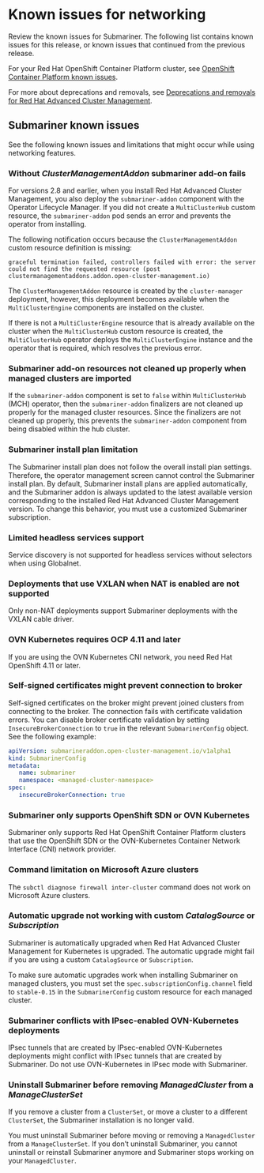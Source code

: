 # Known issues for networking

Review the known issues for Submariner. The following list contains known issues for this release, or known issues that continued from the previous release. 

For your Red Hat OpenShift Container Platform cluster, see [OpenShift Container Platform known issues](https://docs.redhat.com/documentation/en-us/openshift_container_platform/4.15/html/release_notes/#ocp-4-15-known-issues). 

For more about deprecations and removals, see [Deprecations and removals for Red Hat Advanced Cluster Management](../release_notes/acm_deprecate_remove.adoc#deprecations-removals-acm).

## Submariner known issues

See the following known issues and limitations that might occur while using networking features.

### Without _ClusterManagementAddon_ submariner add-on fails

For versions 2.8 and earlier, when you install Red Hat Advanced Cluster Management, you also deploy the `submariner-addon` component with the Operator Lifecycle Manager. If you did not create a `MultiClusterHub` custom resource, the `submariner-addon` pod sends an error and prevents the operator from installing. 

The following notification occurs because the `ClusterManagementAddon` custom resource definition is missing:

```
graceful termination failed, controllers failed with error: the server could not find the requested resource (post clustermanagementaddons.addon.open-cluster-management.io)
```

The `ClusterManagementAddon` resource is created by the `cluster-manager` deployment, however, this deployment becomes available when the `MultiClusterEngine` components are installed on the cluster. 

If there is not a `MultiClusterEngine` resource that is already available on the cluster when the `MultiClusterHub` custom resource is created,  the `MultiClusterHub` operator deploys the `MultiClusterEngine` instance and the operator that is required, which resolves the previous error.

### Submariner add-on resources not cleaned up properly when managed clusters are imported 

If the `submariner-addon` component is set to `false` within `MultiClusterHub` (MCH) operator, then the `submariner-addon` finalizers are not cleaned up properly for the managed cluster resources. Since the finalizers are not cleaned up properly, this prevents the `submariner-addon` component from being disabled within the hub cluster. 

### Submariner install plan limitation

The Submariner install plan does not follow the overall install plan settings. Therefore, the operator management screen cannot control the Submariner install plan. By default, Submariner install plans are applied automatically, and the Submariner addon is always updated to the latest available version corresponding to the installed  Red Hat Advanced Cluster Management version. To change this behavior, you must use a customized Submariner subscription. 

### Limited headless services support

Service discovery is not supported for headless services without selectors when using Globalnet.

### Deployments that use VXLAN when NAT is enabled are not supported

Only non-NAT deployments support Submariner deployments with the VXLAN cable driver.

### OVN Kubernetes requires OCP 4.11 and later

If you are using the OVN Kubernetes CNI network, you need Red Hat OpenShift 4.11 or later.

### Self-signed certificates might prevent connection to broker

Self-signed certificates on the broker might prevent joined clusters from connecting to the broker. The connection fails with certificate validation errors. You can disable broker certificate validation by setting `InsecureBrokerConnection` to `true` in the relevant `SubmarinerConfig` object. See the following example:

```yaml
apiVersion: submarineraddon.open-cluster-management.io/v1alpha1
kind: SubmarinerConfig
metadata:
   name: submariner
   namespace: <managed-cluster-namespace>
spec:
   insecureBrokerConnection: true
```

### Submariner only supports OpenShift SDN or OVN Kubernetes

Submariner only supports Red Hat OpenShift Container Platform clusters that use the OpenShift SDN or the OVN-Kubernetes Container Network Interface (CNI) network provider.

### Command limitation on Microsoft Azure clusters

The `subctl diagnose firewall inter-cluster` command does not work on Microsoft Azure clusters.

### Automatic upgrade not working with custom _CatalogSource_ or _Subscription_

Submariner is automatically upgraded when Red Hat Advanced Cluster Management for Kubernetes is upgraded. The automatic upgrade might fail if you are using a custom `CatalogSource` or `Subscription`.

To make sure automatic upgrades work when installing Submariner on managed clusters, you must set the `spec.subscriptionConfig.channel` field to `stable-0.15` in the `SubmarinerConfig` custom resource for each managed cluster.

### Submariner conflicts with IPsec-enabled OVN-Kubernetes deployments

IPsec tunnels that are created by IPsec-enabled OVN-Kubernetes deployments might conflict with IPsec tunnels that are created by Submariner. Do not use OVN-Kubernetes in IPsec mode with Submariner.

### Uninstall Submariner before removing _ManagedCluster_ from a _ManageClusterSet_

If you remove a cluster from a `ClusterSet`, or move a cluster to a different `ClusterSet`, the Submariner installation is no longer valid.

You must uninstall Submariner before moving or removing a `ManagedCluster` from a `ManageClusterSet`. If you don’t uninstall Submariner, you cannot uninstall or reinstall Submariner anymore and Submariner stops working on your `ManagedCluster`.
